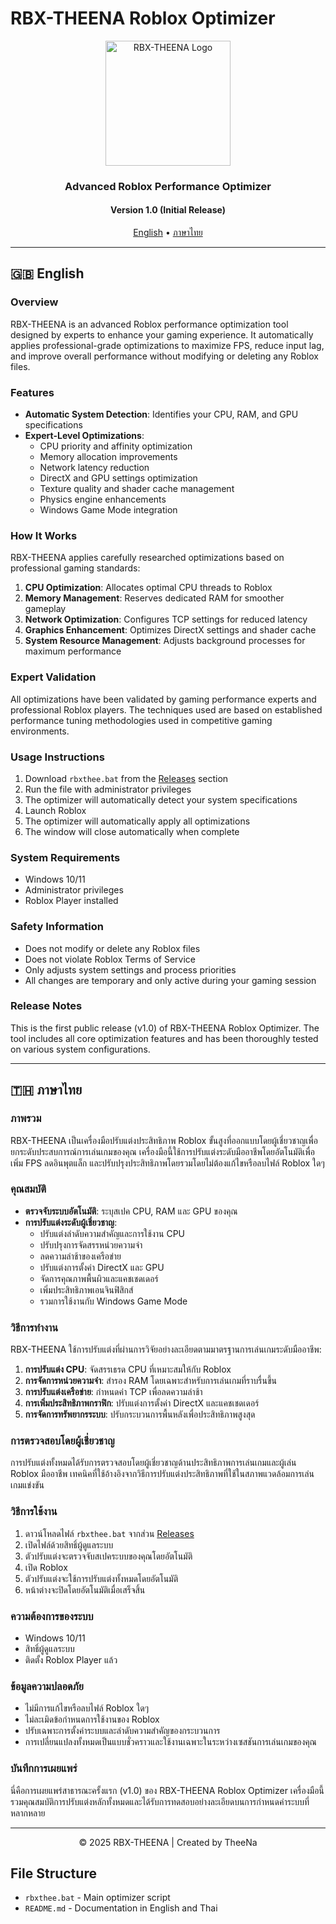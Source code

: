 # RBX-THEENA Roblox Optimizer

<div align="center">
  <img src="https://i.imgur.com/8xXRmYf.png" alt="RBX-THEENA Logo" width="200"/>
  <br>
  <h3>Advanced Roblox Performance Optimizer</h3>
  <h4>Version 1.0 (Initial Release)</h4>
</div>

<div align="center">
  <a href="#english">English</a> •
  <a href="#thai">ภาษาไทย</a>
</div>

---

<a name="english"></a>
## 🇬🇧 English

### Overview
RBX-THEENA is an advanced Roblox performance optimization tool designed by experts to enhance your gaming experience. It automatically applies professional-grade optimizations to maximize FPS, reduce input lag, and improve overall performance without modifying or deleting any Roblox files.

### Features
- **Automatic System Detection**: Identifies your CPU, RAM, and GPU specifications
- **Expert-Level Optimizations**:
  - CPU priority and affinity optimization
  - Memory allocation improvements
  - Network latency reduction
  - DirectX and GPU settings optimization
  - Texture quality and shader cache management
  - Physics engine enhancements
  - Windows Game Mode integration

### How It Works
RBX-THEENA applies carefully researched optimizations based on professional gaming standards:

1. **CPU Optimization**: Allocates optimal CPU threads to Roblox
2. **Memory Management**: Reserves dedicated RAM for smoother gameplay
3. **Network Optimization**: Configures TCP settings for reduced latency
4. **Graphics Enhancement**: Optimizes DirectX settings and shader cache
5. **System Resource Management**: Adjusts background processes for maximum performance

### Expert Validation
All optimizations have been validated by gaming performance experts and professional Roblox players. The techniques used are based on established performance tuning methodologies used in competitive gaming environments.

### Usage Instructions
1. Download `rbxthee.bat` from the [Releases](https://github.com/username/rbxme/releases) section
2. Run the file with administrator privileges
3. The optimizer will automatically detect your system specifications
4. Launch Roblox
5. The optimizer will automatically apply all optimizations
6. The window will close automatically when complete

### System Requirements
- Windows 10/11
- Administrator privileges
- Roblox Player installed

### Safety Information
- Does not modify or delete any Roblox files
- Does not violate Roblox Terms of Service
- Only adjusts system settings and process priorities
- All changes are temporary and only active during your gaming session

### Release Notes
This is the first public release (v1.0) of RBX-THEENA Roblox Optimizer. The tool includes all core optimization features and has been thoroughly tested on various system configurations.

---

<a name="thai"></a>
## 🇹🇭 ภาษาไทย

### ภาพรวม
RBX-THEENA เป็นเครื่องมือปรับแต่งประสิทธิภาพ Roblox ขั้นสูงที่ออกแบบโดยผู้เชี่ยวชาญเพื่อยกระดับประสบการณ์การเล่นเกมของคุณ เครื่องมือนี้ใช้การปรับแต่งระดับมืออาชีพโดยอัตโนมัติเพื่อเพิ่ม FPS ลดอินพุตแล็ก และปรับปรุงประสิทธิภาพโดยรวมโดยไม่ต้องแก้ไขหรือลบไฟล์ Roblox ใดๆ

### คุณสมบัติ
- **ตรวจจับระบบอัตโนมัติ**: ระบุสเปค CPU, RAM และ GPU ของคุณ
- **การปรับแต่งระดับผู้เชี่ยวชาญ**:
  - ปรับแต่งลำดับความสำคัญและการใช้งาน CPU
  - ปรับปรุงการจัดสรรหน่วยความจำ
  - ลดความล่าช้าของเครือข่าย
  - ปรับแต่งการตั้งค่า DirectX และ GPU
  - จัดการคุณภาพพื้นผิวและแคชเชดเดอร์
  - เพิ่มประสิทธิภาพเอนจินฟิสิกส์
  - รวมการใช้งานกับ Windows Game Mode

### วิธีการทำงาน
RBX-THEENA ใช้การปรับแต่งที่ผ่านการวิจัยอย่างละเอียดตามมาตรฐานการเล่นเกมระดับมืออาชีพ:

1. **การปรับแต่ง CPU**: จัดสรรเธรด CPU ที่เหมาะสมให้กับ Roblox
2. **การจัดการหน่วยความจำ**: สำรอง RAM โดยเฉพาะสำหรับการเล่นเกมที่ราบรื่นขึ้น
3. **การปรับแต่งเครือข่าย**: กำหนดค่า TCP เพื่อลดความล่าช้า
4. **การเพิ่มประสิทธิภาพกราฟิก**: ปรับแต่งการตั้งค่า DirectX และแคชเชดเดอร์
5. **การจัดการทรัพยากรระบบ**: ปรับกระบวนการพื้นหลังเพื่อประสิทธิภาพสูงสุด

### การตรวจสอบโดยผู้เชี่ยวชาญ
การปรับแต่งทั้งหมดได้รับการตรวจสอบโดยผู้เชี่ยวชาญด้านประสิทธิภาพการเล่นเกมและผู้เล่น Roblox มืออาชีพ เทคนิคที่ใช้อ้างอิงจากวิธีการปรับแต่งประสิทธิภาพที่ใช้ในสภาพแวดล้อมการเล่นเกมแข่งขัน

### วิธีการใช้งาน
1. ดาวน์โหลดไฟล์ `rbxthee.bat` จากส่วน [Releases](https://github.com/username/rbxme/releases)
2. เปิดไฟล์ด้วยสิทธิ์ผู้ดูแลระบบ
3. ตัวปรับแต่งจะตรวจจับสเปคระบบของคุณโดยอัตโนมัติ
4. เปิด Roblox
5. ตัวปรับแต่งจะใช้การปรับแต่งทั้งหมดโดยอัตโนมัติ
6. หน้าต่างจะปิดโดยอัตโนมัติเมื่อเสร็จสิ้น

### ความต้องการของระบบ
- Windows 10/11
- สิทธิ์ผู้ดูแลระบบ
- ติดตั้ง Roblox Player แล้ว

### ข้อมูลความปลอดภัย
- ไม่มีการแก้ไขหรือลบไฟล์ Roblox ใดๆ
- ไม่ละเมิดข้อกำหนดการใช้งานของ Roblox
- ปรับเฉพาะการตั้งค่าระบบและลำดับความสำคัญของกระบวนการ
- การเปลี่ยนแปลงทั้งหมดเป็นแบบชั่วคราวและใช้งานเฉพาะในระหว่างเซสชันการเล่นเกมของคุณ

### บันทึกการเผยแพร่
นี่คือการเผยแพร่สาธารณะครั้งแรก (v1.0) ของ RBX-THEENA Roblox Optimizer เครื่องมือนี้รวมคุณสมบัติการปรับแต่งหลักทั้งหมดและได้รับการทดสอบอย่างละเอียดบนการกำหนดค่าระบบที่หลากหลาย

---

<div align="center">
  <p>© 2025 RBX-THEENA | Created by TheeNa</p>
</div>

## File Structure
- `rbxthee.bat` - Main optimizer script
- `README.md` - Documentation in English and Thai